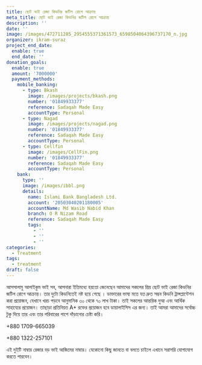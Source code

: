 ```yaml
---
title: ছোট ভাই রেজা কিডনির জটিল রোগে আক্রান্ত
meta_title: ছোট ভাই রেজা কিডনির জটিল রোগে আক্রান্ত
description: ''
date: ''
image: /images/472711285_2954555371361573_6598504064396737170_n.jpg
organizer: ikram-suraz
project_end_date:
  enable: true
  end_date: ''
donation_goals:
  enable: true
  amount: '7000000'
  payment_methods:
    mobile_banking:
      - type: Bkash
        image: /images/projects/bkash.png
        number: '01849933377'
        reference: Sadaqah Made Easy
        accountType: Personal
      - type: Nagad
        image: /images/projects/nagad.png
        number: '01849933377'
        reference: Sadaqah Made Easy
        accountType: Personal
      - type: Cellfin
        image: /images/CellFin.png
        number: '01849933377'
        reference: Sadaqah Made Easy
        accountType: Personal
    bank:
      type: ''
      image: /images/ibbl.png
      details:
        name: Islami Bank Bangladesh Ltd.
        account: '20503040201180005'
        accountName: Md Wasib Nabid Khan
        branch: O R Nizam Road
        reference: Sadaqah Made Easy
        tags:
          - ''
          - ''
          - ''
categories:
  - Treatment
tags:
  - treatment
draft: false
---
```

আসসালামু আলাইকুম ভাই সব, আপনারা ইতিমধ্যে হয়তো জেনেছেন আমাদের সকলের প্রিয় ছোট ভাই রেজা কিডনির জটিল রোগে আক্রান্ত। তার দুটো কিডনিতেই নষ্ট হয়ে গেছে । ডাক্তারের ভাষ্য মতে যত দ্রুত সম্ভব কিডনি ট্রান্সপ্লান্টেশন করা প্রয়োজন, যেখানে খরচ পড়বে আনুমানিক ৩০ থেকে ৭০ লাখ টাকা। তাই সকলের আন্তরিক দুআ এবং আর্থিক সাহায্যের প্রয়োজন। তাছাড়া প্রতিনিয়ত A+ রক্তের প্রয়োজন হবে ডায়ালাইসিস এর জন্য। তাই আমরা আমাদের সর্বোচ্চ টুকু দিয়ে তার এবং তার পরিবারের পাশে দাঁড়ানোর চেষ্টা করি।

+880 1709-665039

+880 1322-257101

এই দুইটি নাম্বার রেজার বড় ভাই আজিমের নাম্বার। যেকোনো কিছু জানতে বা বলতে চাইলে এখানে সরাসরি যোগাযোগ করতে পারবেন।
